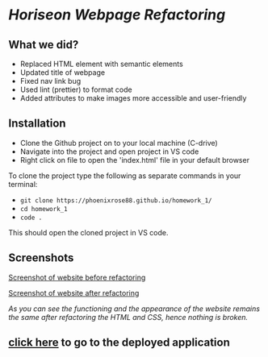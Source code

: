 # _Horiseon Webpage Refactoring_

## What we did?

- Replaced HTML element with semantic elements
- Updated title of webpage
- Fixed nav link bug
- Used lint (prettier) to format code
- Added attributes to make images more accessible and user-friendly

## Installation

- Clone the Github project on to your local machine (C-drive)
- Navigate into the project and open project in VS code
- Right click on file to open the 'index.html' file in your default browser

To clone the project type the following as separate commands in your terminal:

- `git clone https://phoenixrose88.github.io/homework_1/`
- `cd homework_1`
- `code .`

This should open the cloned project in VS code.

## Screenshots

[Screenshot of website before refactoring](assets/images/website%20screenshot%201.jpg)

[Screenshot of website after refactoring](assets/images/website%20screenshot%202.jpg)

_As you can see the functioning and the appearance of the website remains the same after refactoring the HTML and CSS, hence nothing is broken._

## [click here](https://phoenixrose88.github.io/homework_1/) to go to the deployed application
